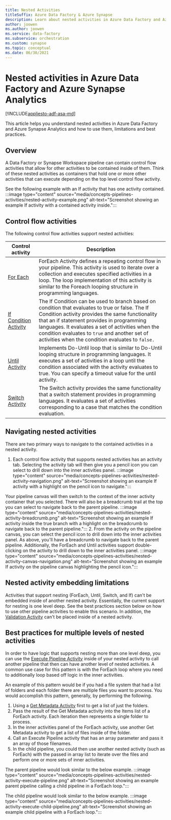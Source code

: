 ```yaml
---
title: Nested Activities
titleSuffix: Azure Data Factory & Azure Synapse
description: Learn about nested activities in Azure Data Factory and Azure Synapse Analytics.
author: joowen
ms.author: joowen
ms.service: data-factory
ms.subservice: orchestration
ms.custom: synapse
ms.topic: conceptual
ms.date: 06/30/2021
---
```


# Nested activities in Azure Data Factory and Azure Synapse Analytics

[!INCLUDE[appliesto-adf-asa-md](includes/appliesto-adf-asa-md.md)]

This article helps you understand nested activities in Azure Data Factory and Azure Synapse Analytics and how to use them, limitations and best practices.

## Overview
A Data Factory or Synapse Workspace pipeline can contain control flow activities that allow for other activities to be contained inside of them. Think of these nested activities as containers that hold one or more other activities that can execute depending on the top level control flow activity.

See the following example with an If activity that has one activity contained.
:::image type="content" source="media/concepts-pipelines-activities/nested-activity-example.png" alt-text="Screenshot showing an example If activity with a contained activity inside.":::

## Control flow activities
The following control flow activities support nested activities:

Control activity | Description
---------------- | -----------
[For Each](control-flow-for-each-activity.md) | ForEach Activity defines a repeating control flow in your pipeline. This activity is used to iterate over a collection and executes specified activities in a loop. The loop implementation of this activity is similar to the Foreach looping structure in programming languages.
[If Condition Activity](control-flow-if-condition-activity.md) | The If Condition can be used to branch based on condition that evaluates to true or false. The If Condition activity provides the same functionality that an if statement provides in programming languages. It evaluates a set of activities when the condition evaluates to `true` and another set of activities when the condition evaluates to `false.`
[Until Activity](control-flow-until-activity.md) | Implements Do-Until loop that is similar to Do-Until looping structure in programming languages. It executes a set of activities in a loop until the condition associated with the activity evaluates to true. You can specify a timeout value for the until activity.
[Switch Activity](control-flow-switch-activity.md) | The Switch activity provides the same functionality that a switch statement provides in programming languages. It evaluates a set of activities corresponding to a case that matches the condition evaluation.

## Navigating nested activities
There are two primary ways to navigate to the contained activities in a nested activity.

1. Each control flow activity that supports nested activities has an activity tab. Selecting the activity tab will then give you a pencil icon you can select to drill down into the inner activities panel. 
:::image type="content" source="media/concepts-pipelines-activities/nested-activity-navigation.png" alt-text="Screenshot showing an example If activity with a highlight on the pencil icon to navigate.":::
 
Your pipeline canvas will then switch to the context of the inner activity container that you selected. There will also be a breadcrumb trail at the top you can select to navigate back to the parent pipeline.
:::image type="content" source="media/concepts-pipelines-activities/nested-activity-breadcrumb.png" alt-text="Screenshot showing an example If activity inside the true branch with a highlight on the breadcrumb to navigate back to the parent pipeline.":::
2. From the activity on the pipeline canvas, you can select the pencil icon to drill down into the inner activities panel. As above, you'll have a breadcrumb to navigate back to the parent pipeline. Additionally, the ForEach and Until activities support double-clicking on the activity to drill down to the inner activities panel.
:::image type="content" source="media/concepts-pipelines-activities/nested-activity-canvas-navigation.png" alt-text="Screenshot showing an example If activity on the pipeline canvas highlighting the pencil icon.":::
 

## Nested activity embedding limitations
Activities that support nesting (ForEach, Until, Switch, and If) can't be embedded inside of another nested activity. Essentially, the current support for nesting is one level deep. See the best practices section below on how to use other pipeline activities to enable this scenario. In addition, the 
[Validation Activity](control-flow-validation-activity.md) can't be placed inside of a nested activity.

## Best practices for multiple levels of nested activities
In order to have logic that supports nesting more than one level deep, you can use the [Execute Pipeline Activity](control-flow-execute-pipeline-activity.md) inside of your nested activity to call another pipeline that then can have another level of nested activities. A common use case for this pattern is with the ForEach loop where you need to additionally loop based off logic in the inner activities. 

An example of this pattern would be if you had a file system that had a list of folders and each folder there are multiple files you want to process. You would accomplish this pattern, generally, by performing the following.
1. Using a [Get Metadata Activity](control-flow-get-metadata-activity.md) first to get a list of just the folders.
2. Pass the result of the Get Metadata activity into the Items list of a ForEach activity. Each iteration then represents a single folder to process.
3. In the inner activities panel of the ForEach activity, use another Get Metadata activity to get a list of files inside of the folder.
4. Call an Execute Pipeline activity that has an array parameter and pass it an array of those filenames.
5. In the child pipeline, you could then use another nested activity (such as ForEach) with the passed in array list to iterate over the files and perform one or more sets of inner activities.
 
The parent pipeline would look similar to the below example.
 :::image type="content" source="media/concepts-pipelines-activities/nested-activity-execute-pipeline.png" alt-text="Screenshot showing an example parent pipeline calling a child pipeline in a ForEach loop.":::

The child pipeline would look similar to the below example.
 :::image type="content" source="media/concepts-pipelines-activities/nested-activity-execute-child-pipeline.png" alt-text="Screenshot showing an example child pipeline with a ForEach loop.":::